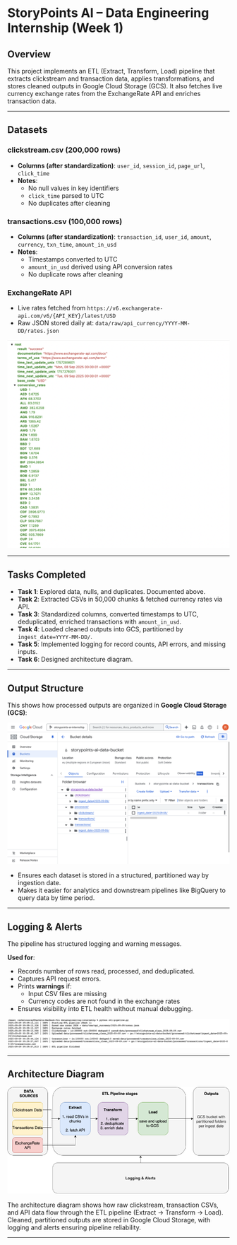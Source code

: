 # StoryPoints AI – Data Engineering Internship (Week 1)

## Overview
This project implements an ETL (Extract, Transform, Load) pipeline that extracts clickstream and transaction data, applies transformations, and stores cleaned outputs in Google Cloud Storage (GCS). It also fetches live currency exchange rates from the ExchangeRate API and enriches transaction data.

---

## Datasets
### clickstream.csv (200,000 rows)
- **Columns (after standardization)**: `user_id`, `session_id`, `page_url`, `click_time`  
- **Notes**:  
  - No null values in key identifiers  
  - `click_time` parsed to UTC  
  - No duplicates after cleaning  

### transactions.csv (100,000 rows)
- **Columns (after standardization)**: `transaction_id`, `user_id`, `amount`, `currency`, `txn_time`, `amount_in_usd`  
- **Notes**:  
  - Timestamps converted to UTC  
  - `amount_in_usd` derived using API conversion rates  
  - No duplicate rows after cleaning  

### ExchangeRate API
- Live rates fetched from `https://v6.exchangerate-api.com/v6/{API_KEY}/latest/USD`  
- Raw JSON stored daily at: `data/raw/api_currency/YYYY-MM-DD/rates.json`

![Screenshot of API raw JSON file saved locally](API_raw_JSON_file.png)

---

## Tasks Completed
- **Task 1**: Explored data, nulls, and duplicates. Documented above.  
- **Task 2**: Extracted CSVs in 50,000 chunks & fetched currency rates via API.  
- **Task 3**: Standardized columns, converted timestamps to UTC, deduplicated, enriched transactions with `amount_in_usd`.  
- **Task 4**: Loaded cleaned outputs into GCS, partitioned by `ingest_date=YYYY-MM-DD/`.  
- **Task 5**: Implemented logging for record counts, API errors, and missing inputs.  
- **Task 6**: Designed architecture diagram.  

---

## Output Structure
This shows how processed outputs are organized in **Google Cloud Storage (GCS)**:

![Screenshot of GCS bucket with partitioned outputs](GCS_bucket.png)

- Ensures each dataset is stored in a structured, partitioned way by ingestion date.  
- Makes it easier for analytics and downstream pipelines like BigQuery to query data by time period.    

---

## Logging & Alerts

The pipeline has structured logging and warning messages.  

**Used for**:  
- Records number of rows read, processed, and deduplicated.  
- Captures API request errors.  
- Prints **warnings** if:  
  - Input CSV files are missing  
  - Currency codes are not found in the exchange rates  
- Ensures visibility into ETL health without manual debugging.  

![Screenshot of log outputs from pipeline run](pipeline_logs.png)

---

## Architecture Diagram

![Architecture Diagram](architecture_diagram.png)

The architecture diagram shows how raw clickstream, transaction CSVs, and API data flow through the ETL pipeline (Extract -> Transform -> Load). Cleaned, partitioned outputs are stored in Google Cloud Storage, with logging and alerts ensuring pipeline reliability.

---


